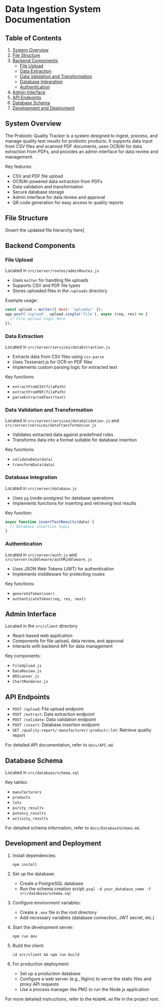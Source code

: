 # Data Ingestion System Documentation

## Table of Contents
1. [System Overview](#system-overview)
2. [File Structure](#file-structure)
3. [Backend Components](#backend-components)
   - [File Upload](#file-upload)
   - [Data Extraction](#data-extraction)
   - [Data Validation and Transformation](#data-validation-and-transformation)
   - [Database Integration](#database-integration)
   - [Authentication](#authentication)
4. [Admin Interface](#admin-interface)
5. [API Endpoints](#api-endpoints)
6. [Database Schema](#database-schema)
7. [Development and Deployment](#development-and-deployment)

## System Overview

The Probiotic Quality Tracker is a system designed to ingest, process, and manage quality test results for probiotic products. It supports data input from CSV files and scanned PDF documents, uses OCR/AI for data extraction from PDFs, and provides an admin interface for data review and management.

Key features:
- CSV and PDF file upload
- OCR/AI-powered data extraction from PDFs
- Data validation and transformation
- Secure database storage
- Admin interface for data review and approval
- QR code generation for easy access to quality reports

## File Structure

[Insert the updated file hierarchy here]

## Backend Components

### File Upload

Located in `src/server/routes/adminRoutes.js`

- Uses `multer` for handling file uploads
- Supports CSV and PDF file types
- Stores uploaded files in the `/uploads` directory

Example usage:
```javascript
const upload = multer({ dest: 'uploads/' });
app.post('/upload', upload.single('file'), async (req, res) => {
  // File upload logic here
});
```

### Data Extraction

Located in `src/server/services/dataExtraction.js`

- Extracts data from CSV files using `csv-parse`
- Uses Tesseract.js for OCR on PDF files
- Implements custom parsing logic for extracted text

Key functions:
- `extractFromCSV(filePath)`
- `extractFromPDF(filePath)`
- `parseExtractedText(text)`

### Data Validation and Transformation

Located in `src/server/services/dataValidation.js` and `src/server/services/dataTransformation.js`

- Validates extracted data against predefined rules
- Transforms data into a format suitable for database insertion

Key functions:
- `validateData(data)`
- `transformData(data)`

### Database Integration

Located in `src/server/database.js`

- Uses `pg` (node-postgres) for database operations
- Implements functions for inserting and retrieving test results

Key function:
```javascript
async function insertTestResults(data) {
  // Database insertion logic
}
```

### Authentication

Located in `src/server/auth.js` and `src/server/middleware/authMiddleware.js`

- Uses JSON Web Tokens (JWT) for authentication
- Implements middleware for protecting routes

Key functions:
- `generateToken(user)`
- `authenticateToken(req, res, next)`

## Admin Interface

Located in the `src/client` directory

- React-based web application
- Components for file upload, data review, and approval
- Interacts with backend API for data management

Key components:
- `FileUpload.js`
- `DataReview.js`
- `QRScanner.js`
- `ChartRenderer.js`

## API Endpoints

- `POST /upload`: File upload endpoint
- `POST /extract`: Data extraction endpoint
- `POST /validate`: Data validation endpoint
- `POST /insert`: Database insertion endpoint
- `GET /quality-report/:manufacturer/:product/:lot`: Retrieve quality report

For detailed API documentation, refer to `docs/API.md`.

## Database Schema

Located in `src/database/schema.sql`

Key tables:
- `manufacturers`
- `products`
- `lots`
- `purity_results`
- `potency_results`
- `activity_results`

For detailed schema information, refer to `docs/DatabaseSchema.md`.

## Development and Deployment

1. Install dependencies:
   ```
   npm install
   ```

2. Set up the database:
   - Create a PostgreSQL database
   - Run the schema creation script: `psql -d your_database_name -f src/database/schema.sql`

3. Configure environment variables:
   - Create a `.env` file in the root directory
   - Add necessary variables (database connection, JWT secret, etc.)

4. Start the development server:
   ```
   npm run dev
   ```

5. Build the client:
   ```
   cd src/client && npm run build
   ```

6. For production deployment:
   - Set up a production database
   - Configure a web server (e.g., Nginx) to serve the static files and proxy API requests
   - Use a process manager like PM2 to run the Node.js application

For more detailed instructions, refer to the `README.md` file in the project root.